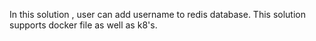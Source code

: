 In this solution , user can add username to redis database. This solution supports docker file as well as k8's.
